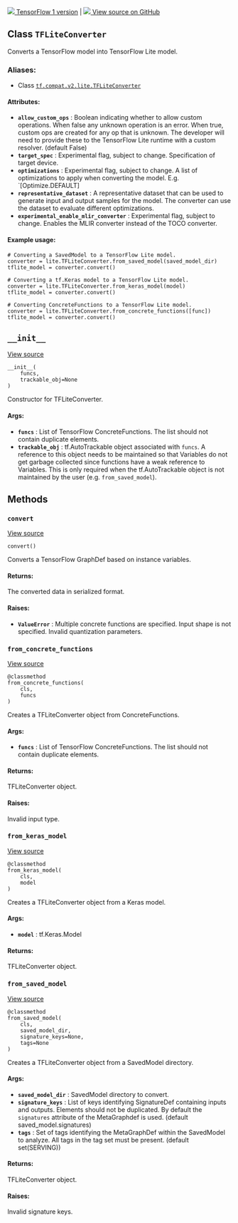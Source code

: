 [ ![](https://tensorflow.google.cn/images/tf_logo_32px.png) TensorFlow 1
version](/versions/r1.15/api_docs/python/tf/lite/TFLiteConverter) |  [
![](https://tensorflow.google.cn/images/GitHub-Mark-32px.png) View source on
GitHub
](https://github.com/tensorflow/tensorflow/blob/r2.0/tensorflow/lite/python/lite.py#L262-L452)  
  
  
## Class `TFLiteConverter`

Converts a TensorFlow model into TensorFlow Lite model.

### Aliases:

  * Class [`tf.compat.v2.lite.TFLiteConverter`](/api_docs/python/tf/lite/TFLiteConverter)

#### Attributes:

  * **`allow_custom_ops`** : Boolean indicating whether to allow custom operations. When false any unknown operation is an error. When true, custom ops are created for any op that is unknown. The developer will need to provide these to the TensorFlow Lite runtime with a custom resolver. (default False)
  * **`target_spec`** : Experimental flag, subject to change. Specification of target device.
  * **`optimizations`** : Experimental flag, subject to change. A list of optimizations to apply when converting the model. E.g. `[Optimize.DEFAULT]
  * **`representative_dataset`** : A representative dataset that can be used to generate input and output samples for the model. The converter can use the dataset to evaluate different optimizations.
  * **`experimental_enable_mlir_converter`** : Experimental flag, subject to change. Enables the MLIR converter instead of the TOCO converter.

#### Example usage:

    
    
    # Converting a SavedModel to a TensorFlow Lite model.
    converter = lite.TFLiteConverter.from_saved_model(saved_model_dir)
    tflite_model = converter.convert()
    
    # Converting a tf.Keras model to a TensorFlow Lite model.
    converter = lite.TFLiteConverter.from_keras_model(model)
    tflite_model = converter.convert()
    
    # Converting ConcreteFunctions to a TensorFlow Lite model.
    converter = lite.TFLiteConverter.from_concrete_functions([func])
    tflite_model = converter.convert()
    

## `__init__`

[View
source](https://github.com/tensorflow/tensorflow/blob/r2.0/tensorflow/lite/python/lite.py#L298-L312)

    
    
    __init__(
        funcs,
        trackable_obj=None
    )
    

Constructor for TFLiteConverter.

#### Args:

  * **`funcs`** : List of TensorFlow ConcreteFunctions. The list should not contain duplicate elements.
  * **`trackable_obj`** : tf.AutoTrackable object associated with `funcs`. A reference to this object needs to be maintained so that Variables do not get garbage collected since functions have a weak reference to Variables. This is only required when the tf.AutoTrackable object is not maintained by the user (e.g. `from_saved_model`).

## Methods

### `convert`

[View
source](https://github.com/tensorflow/tensorflow/blob/r2.0/tensorflow/lite/python/lite.py#L386-L452)

    
    
    convert()
    

Converts a TensorFlow GraphDef based on instance variables.

#### Returns:

The converted data in serialized format.

#### Raises:

  * **`ValueError`** : Multiple concrete functions are specified. Input shape is not specified. Invalid quantization parameters.

### `from_concrete_functions`

[View
source](https://github.com/tensorflow/tensorflow/blob/r2.0/tensorflow/lite/python/lite.py#L314-L335)

    
    
    @classmethod
    from_concrete_functions(
        cls,
        funcs
    )
    

Creates a TFLiteConverter object from ConcreteFunctions.

#### Args:

  * **`funcs`** : List of TensorFlow ConcreteFunctions. The list should not contain duplicate elements.

#### Returns:

TFLiteConverter object.

#### Raises:

Invalid input type.

### `from_keras_model`

[View
source](https://github.com/tensorflow/tensorflow/blob/r2.0/tensorflow/lite/python/lite.py#L372-L384)

    
    
    @classmethod
    from_keras_model(
        cls,
        model
    )
    

Creates a TFLiteConverter object from a Keras model.

#### Args:

  * **`model`** : tf.Keras.Model

#### Returns:

TFLiteConverter object.

### `from_saved_model`

[View
source](https://github.com/tensorflow/tensorflow/blob/r2.0/tensorflow/lite/python/lite.py#L337-L370)

    
    
    @classmethod
    from_saved_model(
        cls,
        saved_model_dir,
        signature_keys=None,
        tags=None
    )
    

Creates a TFLiteConverter object from a SavedModel directory.

#### Args:

  * **`saved_model_dir`** : SavedModel directory to convert.
  * **`signature_keys`** : List of keys identifying SignatureDef containing inputs and outputs. Elements should not be duplicated. By default the `signatures` attribute of the MetaGraphdef is used. (default saved_model.signatures)
  * **`tags`** : Set of tags identifying the MetaGraphDef within the SavedModel to analyze. All tags in the tag set must be present. (default set(SERVING))

#### Returns:

TFLiteConverter object.

#### Raises:

Invalid signature keys.

